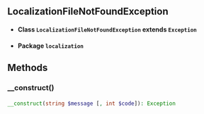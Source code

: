 ## LocalizationFileNotFoundException

* #### Class ``` LocalizationFileNotFoundException ``` extends ``` Exception ```
* #### Package ``` localization ```

## Methods

### __construct()
####
``` php
__construct(string $message [, int $code]): Exception
```
